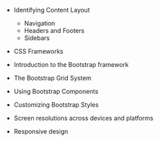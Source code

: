 * Identifying Content Layout
  * Navigation
  * Headers and Footers
  * Sidebars

* CSS Frameworks
* Introduction to the Bootstrap framework
* The Bootstrap Grid System
* Using Bootstrap Components
* Customizing Bootstrap Styles
* Screen resolutions across devices and platforms
* Responsive design


